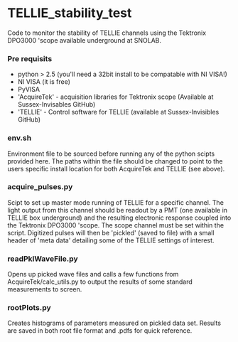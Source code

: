 # TELLIE_stability_test
Code to monitor the stability of TELLIE channels using the Tektronix DPO3000 'scope available
underground at SNOLAB. 

### Pre requisits
 - python > 2.5 (you'll need a 32bit install to be compatable with NI VISA!)
 - NI VISA (it is free)
 - PyVISA
 - 'AcquireTek' - acquisition libraries for Tektronix scope (Available at Sussex-Invisables GitHub)
 - 'TELLIE' - Control software for TELLIE (available at Sussex-Invisibles GitHub)

### env.sh
Environment file to be sourced before running any of the python scipts provided here. The paths within the file should be changed to point to the users specific install location for both AcquireTek and TELLIE (see above). 

### acquire_pulses.py
Scipt to set up master mode running of TELLIE for a specific channel. The light output from this channel should be readout by a PMT (one available in TELLIE box underground) and the resulting electronic response coupled into the Tektronix DPO3000 'scope. The scope channel must be set within the script. Digitized pulses will then be 'pickled' (saved to file) with a small header of 'meta data' detailing some of the TELLIE settings of interest. 

### readPklWaveFile.py
Opens up picked wave files and calls a few functions from AcquireTek/calc_utils.py to output the results of some standard measurements to screen.

### rootPlots.py
Creates histograms of parameters measured on pickled data set. Results are saved in both root file format and .pdfs for quick reference. 
